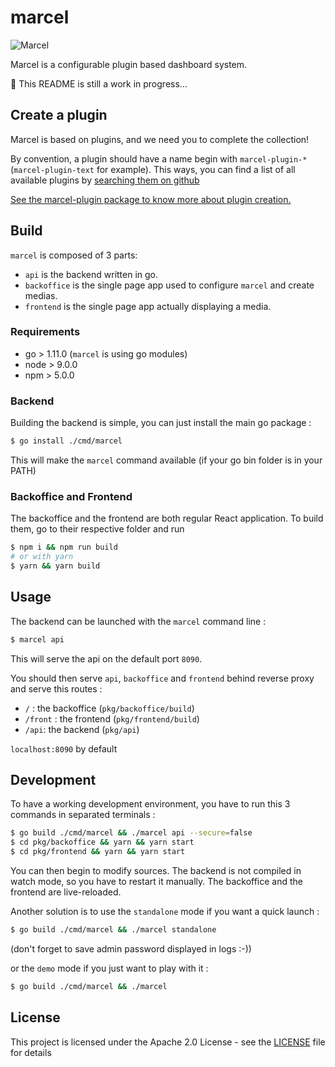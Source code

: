 # marcel

![Marcel](https://raw.githubusercontent.com/Zenika/marcel/master/marcel_banner.png)

Marcel is a configurable plugin based dashboard system.

:construction: This README is still a work in progress...

## Create a plugin

Marcel is based on plugins, and we need you to complete the collection!

By convention, a plugin should have a name begin with `marcel-plugin-*` (`marcel-plugin-text` for example).
This ways, you can find a list of all available plugins by [searching them on github](https://github.com/search?utf8=%E2%9C%93&q=marcel%2Dplugin)

[See the marcel-plugin package to know more about plugin creation.](./node-packages/marcel-plugin)

## Build

`marcel` is composed of 3 parts:
  - `api` is the backend written in go.
  - `backoffice` is the single page app used to configure `marcel` and create medias.
  - `frontend` is the single page app actually displaying a media.

### Requirements

 - go > 1.11.0 (`marcel` is using go modules)
 - node > 9.0.0
 - npm > 5.0.0
  
### Backend
 
Building the backend is simple, you can just install the main go package :

```bash
$ go install ./cmd/marcel
```

This will make the `marcel` command available (if your go bin folder is in your PATH)

### Backoffice and Frontend

The backoffice and the frontend are both regular React application. To build them, go to their respective folder and run

```bash
$ npm i && npm run build
# or with yarn
$ yarn && yarn build
```

## Usage

The backend can be launched with the `marcel` command line :

```bash
$ marcel api
```

This will serve the api on the default port `8090`.

You should then serve `api`, `backoffice` and `frontend` behind reverse proxy and serve this routes :
  - `/` : the backoffice (`pkg/backoffice/build`)
  - `/front` : the frontend (`pkg/frontend/build`)
  - `/api`: the backend (`pkg/api`)

`localhost:8090` by default
  
## Development
 
To have a working development environment, you have to run this 3 commands in separated terminals :

```bash
$ go build ./cmd/marcel && ./marcel api --secure=false
$ cd pkg/backoffice && yarn && yarn start
$ cd pkg/frontend && yarn && yarn start
```

You can then begin to modify sources. The backend is not compiled in watch mode, so you have to restart it manually. The backoffice and the frontend are live-reloaded.

Another solution is to use the `standalone` mode if you want a quick launch :

```bash
$ go build ./cmd/marcel && ./marcel standalone
```

(don't forget to save admin password displayed in logs :-))

or the `demo` mode if you just want to play with it :

```bash
$ go build ./cmd/marcel && ./marcel
```

## License

This project is licensed under the Apache 2.0 License - see the [LICENSE](LICENSE) file for details
